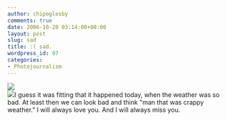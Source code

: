 ```yaml
---
author: chipoglesby
comments: true
date: 2006-10-28 03:14:00+00:00
layout: post
slug: sad
title: :( sad.
wordpress_id: 97
categories:
- Photojournalism
---
```


[![](http://photos1.blogger.com/blogger2/1441/2633/400/2.jpg)](http://photos1.blogger.com/blogger2/1441/2633/1600/2.jpg)  
[![](http://photos1.blogger.com/blogger2/1441/2633/400/1.jpg)](http://photos1.blogger.com/blogger2/1441/2633/1600/1.jpg)I guess it was fitting that it happened today, when the weather was so bad.  At least then we can look bad and think "man that was crappy weather."  I will always love you.  And I will always miss you.
